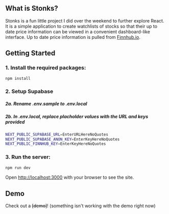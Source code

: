 ## What is Stonks?
Stonks is a fun little project I did over the weekend to further explore React. It is a simple application to create watchlists of stocks so that their up to date price information can be viewed in a convenient dashboard-like interface. Up to date price information is pulled from [Finnhub.io](https://finnhub.io/).

## Getting Started

### 1. Install the required packages:

```bash
npm install
```

### 2. Setup Supabase

  ##### 2a. Rename .env.sample to .env.local

  ##### 2b. In .env.local, replace placholder values with the URL and keys provided

```bash
NEXT_PUBLIC_SUPABASE_URL=EnterURLHereNoQuotes
NEXT_PUBLIC_SUPABASE_ANON_KEY=EnterKeyHereNoQuotes
NEXT_PUBLIC_FINNHUB_KEY=EnterKeyHereNoQuotes
```

### 3. Run the server:

```bash
npm run dev
```

Open [http://localhost:3000](http://localhost:3000) with your browser to see the site.

## Demo

Check out a ~~[demo]~~! (something isn't working with the demo right now)

